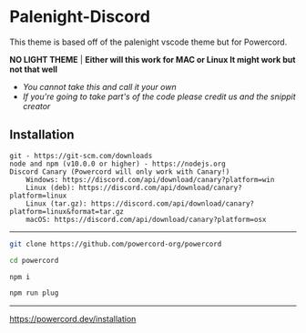 # Palenight-Discord
This theme is based off of the palenight vscode theme but for Powercord.

**NO LIGHT THEME** | **Either will this work for MAC or Linux It might work but not that well**

- *You cannot take this and call it your own*
- *If you're going to take part's of the code please credit us and the snippit creator*

## Installation
    git - https://git-scm.com/downloads
    node and npm (v10.0.0 or higher) - https://nodejs.org
    Discord Canary (Powercord will only work with Canary!)
        Windows: https://discord.com/api/download/canary?platform=win
        Linux (deb): https://discord.com/api/download/canary?platform=linux
        Linux (tar.gz): https://discord.com/api/download/canary?platform=linux&format=tar.gz
        macOS: https://discord.com/api/download/canary?platform=osx 
-----------------------------------------------------------------------------------------------------------------
```bash
git clone https://github.com/powercord-org/powercord
```
```bash
cd powercord
```
```bash
npm i
```
```bash
npm run plug
```
------------------------------------------------------------------------------------------------------------------
https://powercord.dev/installation
